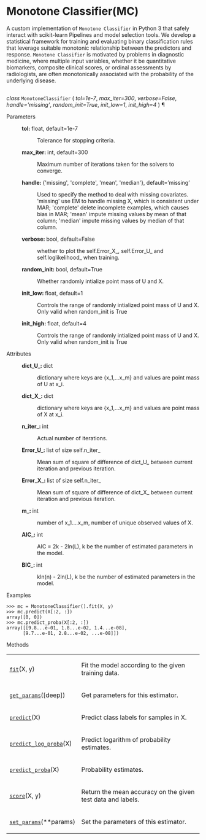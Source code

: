 # Monotone Classifier(MC)

A custom implementation of `Monotone Classifier` in Python 3 that safely interact with scikit-learn Pipelines and model selection tools.
We develop a statistical framework for training and evaluating binary classification rules that leverage suitable monotonic relationship between the
predictors and response. `Monotone Classifier` is motivated by problems in diagnostic medicine,
where multiple input variables, whether it be quantitative biomarkers, composite clinical scores,
or ordinal assessments by radiologists, are often monotonically associated with the probability of
the underlying disease. 

##

<em class="property">class </em></code><code class="sig-name descname">MonotoneClassifier</code>
<span class="sig-paren">
  (
  </span>
  <em class="sig-param"><span class="n">tol</span><span class="o">=</span><span class="default_value">1e-7</span></em>, 
  <em class="sig-param"><span class="n">max_iter</span><span class="o">=</span><span class="default_value">300</span></em>, 
  <em class="sig-param"><span class="n">verbose</span><span class="o">=</span><span class="default_value">False</span></em>, 
  <em class="sig-param"><span class="n">handle</span><span class="o">=</span><span class="default_value">'missing'</span></em>, 
  <em class="sig-param"><span class="n">random_init</span><span class="o">=</span><span class="default_value">True</span></em>, 
  <em class="sig-param"><span class="n">init_low</span><span class="o">=</span><span class="default_value">1</span></em>, 
  <em class="sig-param"><span class="n">init_high</span><span class="o">=</span><span class="default_value">4</span></em>
  <span class="sig-paren">
  )
</span>
¶</a></dt>


<dl class="field-list">
<dt class="field-odd">Parameters</dt>
<dd class="field-odd"><dl>
<dt><strong>tol: </strong><span class="classifier">float, default=1e-7</span></dt><dd><p>Tolerance for stopping criteria.</p>
</dd>
<dt><strong>max_iter: </strong><span class="classifier">int, default=300</span></dt><dd><p>Maximum number of iterations taken for the solvers to converge.</p>
</dd>
<dt><strong>handle: </strong><span class="classifier">{'missing', 'complete', 'mean', 'median'}, default=’missing’</span></dt><dd><p>Used to specify the method to deal with missing covariates. 'missing' use EM to handle missing X, which is consistent under MAR; 'complete' delete incomplete examples, which causes bias in MAR;
'mean' impute missing values by mean of that column; 'median' impute missing values by median of that column.</p>
</dd>
<dt><strong>verbose: </strong><span class="classifier">bool, default=False</span></dt><dd><p>whether to plot the self.Error_X_, self.Error_U_ and self.loglikelihood_ when training.</p>
</dd>
<dt><strong>random_init: </strong><span class="classifier">bool, default=True</span></dt><dd><p>Whether randomly intialize point mass of U and X.</p>
</dd>
<dt><strong>init_low: </strong><span class="classifier">float, default=1</span></dt><dd><p>Controls the range of randomly intialized point mass of U and X. Only valid when random_init is True</p>
</dd>
<dt><strong>init_high: </strong><span class="classifier">float, default=4</span></dt><dd><p>Controls the range of randomly intialized point mass of U and X. Only valid when random_init is True</p>
</dd>
</dl>
</dd>

<dl class="field-list">
<dt class="field-odd">Attributes</dt>
<dd class="field-odd"><dl>
<dt><strong>dict_U_: </strong><span class="classifier">dict</span></dt><dd><p>dictionary where keys are {x_1,...x_m} and values are point mass of U at x_i.</p>
</dd>
<dt><strong>dict_X_: </strong><span class="classifier">dict</span></dt><dd><p>dictionary where keys are {x_1,...x_m} and values are point mass of X at x_i.</p>
</dd>
<dt><strong>n_iter_: </strong><span class="classifier">int</span></dt><dd><p>Actual number of iterations.</p>
</dd>
<dt><strong>Error_U_: </strong><span class="classifier">list of size self.n_iter_</span></dt><dd><p>Mean sum of square of difference of dict_U_ between current iteration and previous iteration.</p>
</dd>
<dt><strong>Error_X_: </strong><span class="classifier">list of size self.n_iter_</span></dt><dd><p>Mean sum of square of difference of dict_X_ between current iteration and previous iteration.</p>
</dd>
<dt><strong>m_: </strong><span class="classifier">int</span></dt><dd><p>number of x_1....x_m, number of unique observed values of X.</p>
</dd>
<dt><strong>AIC_: </strong><span class="classifier">int</span></dt><dd><p> AIC = 2k - 2ln(L), k be the number of estimated parameters in the model.</p>
</dd>
<dt><strong>BIC_: </strong><span class="classifier">int</span></dt><dd><p> kln(n) - 2ln(L), k be the number of estimated parameters in the model.</p>
</div>
</dd>
</dl>
</dd>
</dl>


Examples
```
>>> mc = MonotoneClassifier().fit(X, y)
>>> mc.predict(X[:2, :])
array([0, 0])
>>> mc.predict_proba(X[:2, :])
array([[9.8...e-01, 1.8...e-02, 1.4...e-08],
      [9.7...e-01, 2.8...e-02, ...e-08]])
```



<p class="rubric">Methods</p>
<table class="longtable docutils align-default">
<colgroup>
<col style="width: 10%" />
<col style="width: 90%" />
</colgroup>
<tbody>
<tr class="row-odd"><td><p><a class="reference internal" href="#sklearn.linear_model.LogisticRegression.fit" title="sklearn.linear_model.LogisticRegression.fit"><code class="xref py py-obj docutils literal notranslate"><span class="pre">fit</span></code></a>(X, y)</p></td>
<td><p>Fit the model according to the given training data.</p></td>
</tr>
<tr class="row-even"><td><p><a class="reference internal" href="#sklearn.linear_model.LogisticRegression.get_params" title="sklearn.linear_model.LogisticRegression.get_params"><code class="xref py py-obj docutils literal notranslate"><span class="pre">get_params</span></code></a>([deep])</p></td>
<td><p>Get parameters for this estimator.</p></td>
</tr>
<tr class="row-odd"><td><p><a class="reference internal" href="#sklearn.linear_model.LogisticRegression.predict" title="sklearn.linear_model.LogisticRegression.predict"><code class="xref py py-obj docutils literal notranslate"><span class="pre">predict</span></code></a>(X)</p></td>
<td><p>Predict class labels for samples in X.</p></td>
</tr>
<tr class="row-even"><td><p><a class="reference internal" href="#sklearn.linear_model.LogisticRegression.predict_log_proba" title="sklearn.linear_model.LogisticRegression.predict_log_proba"><code class="xref py py-obj docutils literal notranslate"><span class="pre">predict_log_proba</span></code></a>(X)</p></td>
<td><p>Predict logarithm of probability estimates.</p></td>
</tr>
<tr class="row-odd"><td><p><a class="reference internal" href="#sklearn.linear_model.LogisticRegression.predict_proba" title="sklearn.linear_model.LogisticRegression.predict_proba"><code class="xref py py-obj docutils literal notranslate"><span class="pre">predict_proba</span></code></a>(X)</p></td>
<td><p>Probability estimates.</p></td>
</tr>
<tr class="row-even"><td><p><a class="reference internal" href="#sklearn.linear_model.LogisticRegression.score" title="sklearn.linear_model.LogisticRegression.score"><code class="xref py py-obj docutils literal notranslate"><span class="pre">score</span></code></a>(X, y)</p></td>
<td><p>Return the mean accuracy on the given test data and labels.</p></td>
</tr>
<tr class="row-odd"><td><p><a class="reference internal" href="#sklearn.linear_model.LogisticRegression.set_params" title="sklearn.linear_model.LogisticRegression.set_params"><code class="xref py py-obj docutils literal notranslate"><span class="pre">set_params</span></code></a>(**params)</p></td>
<td><p>Set the parameters of this estimator.</p></td>
</tr>
</dd>
</dl>
</dd>

